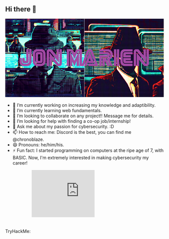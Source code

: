 ## Hi there 👋

<!--
**jondmarien/jondmarien** is a ✨ _special_ ✨ repository because its `README.md` (this file) appears on your GitHub profile.

Here are some ideas to get you started:

- 🔭 I’m currently working on ...
- 🌱 I’m currently learning ...
- 👯 I’m looking to collaborate on ...
- 🤔 I’m looking for help with ...
- 💬 Ask me about ...
- 📫 How to reach me: ...
- 😄 Pronouns: ...
- ⚡ Fun fact: ...
-->
![Jon_Marien-Github_Profile_Pic.png](https://github.com/jondmarien/jondmarien/blob/main/Jon%20Marien%20Github%20Profile%20Pic.png?raw=true)
- 🔭 I’m currently working on increasing my knowledge and adaptibility.
- 🌱 I’m currently learning web fundamentals.
- 👯 I’m looking to collaborate on any project!! Message me for details.
- 🤔 I’m looking for help with finding a co-op job/internship! 
- 💬 Ask me about my passion for cybersecurity. :D
- 📫 How to reach me: Discord is the best, you can find me @chronoblaze.
- 😄 Pronouns: he/him/his.
- ⚡ Fun fact: I started programming on computers at the ripe age of 7, with BASIC. Now, I'm extremely interested in making cybersecurity my career!

TryHackMe:
<svg xmlns="http://www.w3.org/2000/svg" width="200" height="200">
  <foreignObject width="100%" height="100%">
    <body xmlns="http://www.w3.org/1999/xhtml">
      <iframe src="https://tryhackme.com/api/v2/badges/public-profile?userPublicId=3401071" style="border:none;"></iframe>
    </body>
  </foreignObject>
</svg>
